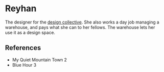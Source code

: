 # Reyhan
The designer for the [design collective](Person/Groups/design%20collective.md). She also works a day job managing a warehouse, and pays what she can to her fellows. The warehouse lets her use it as a design space.

## References
- My Quiet Mountain Town 2
- Blue Hour 3
